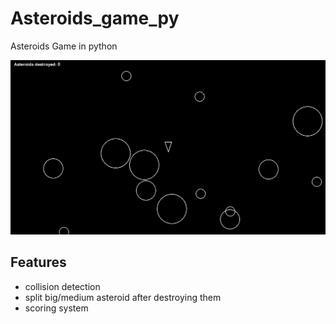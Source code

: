 # Asteroids_game_py
Asteroids Game in python

![Asteroid Game](./Astro.png)
## Features
- collision detection
- split big/medium asteroid after destroying them
- scoring system
